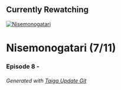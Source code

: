 ﻿
## Currently Rewatching

[![Nisemonogatari](https://s4.anilist.co/file/anilistcdn/media/anime/cover/medium/nx11597-ApDcMuPvRhgr.jpg)](https://anilist.co/anime/11597)

# Nisemonogatari (7/11)

### Episode 8 - 

###### *Generated with [Taiga Update Git](https://github.com/nike4613/taiga-update-git)*
